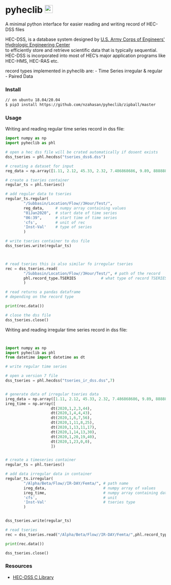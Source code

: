 # pyheclib <img width="25" src="assets/dss-icon.svg" alt="HEC-DSS">

A minimal python interface for easier reading and writing record of HEC-DSS files  

HEC-DSS, is a database system designed by [U.S. Army Corps of Engineers' Hydrologic Engineering Center](https://www.hec.usace.army.mil/)   
to efficiently store and retrieve scientific data that is typically sequential.   
HEC-DSS is incorporated into most of HEC’s major application programs like HEC-HMS, HEC-RAS etc.

record types implemented in pyheclib are:
	- Time Series irregular & regular
	- Paired Data

### Install

```bash
// on ubuntu 18.04/20.04
$ pip3 install https://github.com/nzahasan/pyheclib/zipball/master 
```

### Usage

Writing and reading regular time series record in dss file:

```python
import numpy as np
import pyheclib as phl

# open a hec dss file will be crated automatically if dosent exists
dss_tseries = phl.hecdss("tseries_dss6.dss")

# creating a dataset for input
reg_data = np.array([1.11, 2.12, 45.33, 2.32, 7.486868686, 9.89, 8888888.4440420])

# create a tseries container
regular_ts = phl.tseries()

# add regular data to tseries
regular_ts.regular(
		"/Subbasin/Location/Flow//3Hour/Test/",
		reg_data,     # numpy array containing values
		"01Jan2020",  # start date of time series
		"06:39",      # start time of time series
		'cfs',        # unit of rec
		'Inst-Val'    # type of series
		)

# write tseries container to dss file
dss_tseries.write(regular_ts)



# read tseries this is also similar fo irregular tseries
rec = dss_tseries.read(
		"/Subbasin/Location/Flow//3Hour/Test/", # path of the record
		phl.record_type.TSERIES           # what type of record TSERIES/PARIED etc
		)

# read returns a pandas dataframe 
# depending on the record type

print(rec.data())

# close the dss file
dss_tseries.close()
```
Writing and reading irregular time series record in dss file:

```python


import numpy as np
import pyheclib as phl
from datetime import datetime as dt

# write regular time series

# open a version 7 file 
dss_tseries = phl.hecdss("tseries_ir_dss.dss",7)


# generate data of irregular tseries data 
ireg_data = np.array([1.11, 2.12, 45.33, 2.32, 7.486868686, 9.89, 8888888.4440420,4.44])
ireg_time = np.array([
					dt(2020,1,2,3,44),
					dt(2020,1,4,4,43),
					dt(2020,1,6,7,56),
					dt(2020,1,11,8,25),
					dt(2020,1,13,11,17),
					dt(2020,1,14,13,30),
					dt(2020,1,20,19,40),
					dt(2020,1,23,0,0),
					])


# create a timeseries container
regular_ts = phl.tseries()

# add data irregular data in container
regular_ts.irregular(
		"/Alpha/Beta/Flow//IR-DAY/Femta/", # path name
		ireg_data,                         # numpy array of values
		ireg_time,						   # numpy array containing datetime 
		'cfs',                             # unit
		'Inst-Val'                         # tseries type
		)


dss_tseries.write(regular_ts)

# read tseries
rec = dss_tseries.read("/Alpha/Beta/Flow//IR-DAY/Femta/",phl.record_type.TSERIES)

print(rec.data())

dss_tseries.close()

```


### Resources  

- [HEC-DSS C Library](https://www.hec.usace.army.mil/software/hec-dss/downloads.aspx) 

